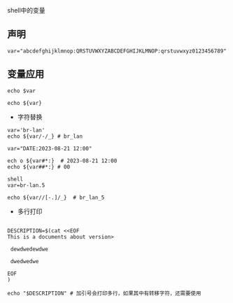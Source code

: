 shell中的变量


## 声明

```shell
var="abcdefghijklmnop:QRSTUVWXYZABCDEFGHIJKLMNOP:qrstuvwxyz0123456789"
```


## 变量应用

```shell
echo $var
```

```shell
echo ${var}
```

* 字符替换

```shell
var='br-lan'
echo ${var/-/_} # br_lan
```

```shell
var="DATE:2023-08-21 12:00"

ech o ${var#*:}  # 2023-08-21 12:00
echo ${var##*:} # 00
```

```:q!
shell
var=br-lan.5

echo ${var//[-.]/_}  # br_lan_5
```


* 多行打印

```shell

DESCRIPTION=$(cat <<EOF
This is a documents about version>

 dewdwedewdwe

 dwedwedwe

EOF
)

echo "$DESCRIPTION" # 加引号会打印多行，如果其中有转移字符，还需要使用 


```